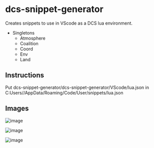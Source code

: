 # dcs-snippet-generator
Creates snippets to use in VScode as a DCS lua environment. 

- Singletons
  - Atmosphere
  - Coalition
  - Coord
  - Env
  - Land

## Instructions
Put dcs-snippet-generator/dcs-snippet-generator/VScode/lua.json in C:Users/<ProfileName>/AppData/Roaming/Code/User/snippets/lua.json


  
## Images
  ![image](https://user-images.githubusercontent.com/15984377/152653461-05af9ad0-12fa-4af3-b0cc-96787f29afb5.png)

  ![image](https://user-images.githubusercontent.com/15984377/152653539-0b6d0b2a-2eb6-4f10-b0ed-32a1d53aeb76.png)
  
![image](https://user-images.githubusercontent.com/15984377/152653548-12a10fa4-1fec-4274-809f-8268a1a05a40.png)
